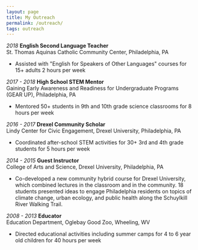 ```yaml
---
layout: page
title: My Outreach
permalink: /outreach/
tags: outreach
---
```


*2018* **English Second Language Teacher**  
St. Thomas Aquinas Catholic Community Center, Philadelphia, PA  
* Assisted with "English for Speakers of Other Languages" courses for 15+ adults 2 hours per week

*2017 - 2018* **High School STEM Mentor**  
Gaining Early Awareness and Readiness for Undergraduate Programs (GEAR UP), Philadelphia, PA  
* Mentored 50+ students in 9th and 10th grade science classrooms for 8 hours per week

*2016 - 2017* **Drexel Community Scholar**  
Lindy Center for Civic Engagement, Drexel University, Philadelphia, PA  
* Coordinated after-school STEM activities for 30+ 3rd and 4th grade students for 5 hours per week  

*2014 - 2015* **Guest Instructor**  
College of Arts and Science, Drexel University, Philadelphia, PA  
* Co-developed a new community hybrid course for Drexel University, which combined lectures in the classroom and in the community. 18 students presented ideas to engage Philadelphia residents on topics of climate change, urban ecology, and public health along the Schuylkill River Walking Trail.

*2008 - 2013* **Educator**  
Education Department, Oglebay Good Zoo, Wheeling, WV  
* Directed educational activities including summer camps for 4 to 6 year old children for 40 hours per week  

